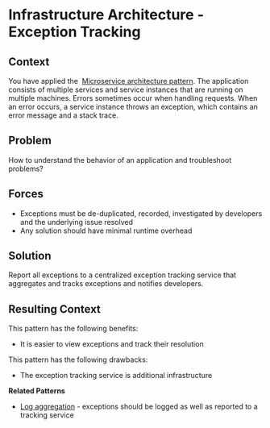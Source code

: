 Infrastructure Architecture - Exception Tracking
==============================================
 
Context
-------

You have applied the  [Microservice architecture
pattern](https://microservices.io/patterns/microservices.html).
The application consists of multiple services and service instances that
are running on multiple machines. Errors sometimes occur when handling
requests. When an error occurs, a service instance throws an exception,
which contains an error message and a stack trace.

Problem
-------

How to understand the behavior of an application and troubleshoot
problems?

Forces
------

-   Exceptions must be de-duplicated, recorded, investigated by
    developers and the underlying issue resolved
-   Any solution should have minimal runtime overhead

Solution
--------

Report all exceptions to a centralized exception tracking service that
aggregates and tracks exceptions and notifies developers.

Resulting Context
-----------------

This pattern has the following benefits:

-   It is easier to view exceptions and track their resolution

This pattern has the following drawbacks:

-   The exception tracking service is additional infrastructure

**Related Patterns**

-   [Log aggregation](https://microservices.io/patterns/observability/application-logging.html) -
    exceptions should be logged as well as reported to a tracking
    service
